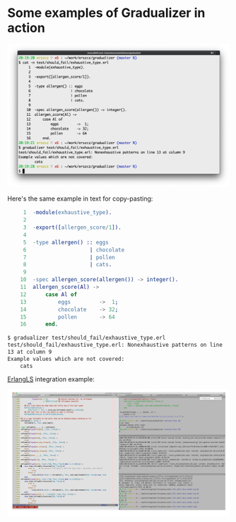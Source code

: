 # Some examples of Gradualizer in action

![An example Gradualizer exhaustiveness checking diagnostic](screenshots/exhaustive_type.png)

Here's the same example in text for copy-pasting:

```erlang
     1	-module(exhaustive_type).
     2
     3	-export([allergen_score/1]).
     4
     5	-type allergen() :: eggs
     6	                  | chocolate
     7	                  | pollen
     8	                  | cats.
     9
    10	-spec allergen_score(allergen()) -> integer().
    11	allergen_score(Al) ->
    12	    case Al of
    13	        eggs         ->  1;
    14	        chocolate    -> 32;
    15	        pollen       -> 64
    16	    end.
```

```
$ gradualizer test/should_fail/exhaustive_type.erl
test/should_fail/exhaustive_type.erl: Nonexhaustive patterns on line 13 at column 9
Example values which are not covered:
	cats
```

[ErlangLS](https://github.com/erlang-ls/erlang_ls) integration example:

![Gradualizer diagnostics with ErlangLS](screenshots/134913123-4700b299-2714-4227-b7e2-f8c816b138a5.gif)
